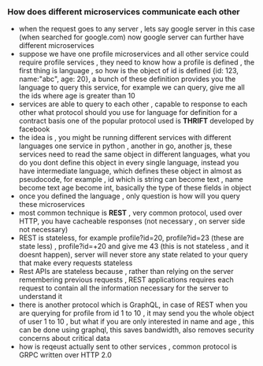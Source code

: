 ### How does different microservices communicate each other

- when the request goes to any server , lets say google server in this case (when searched for google.com) now google server can further have different microservices
- suppose we have one profile microservices and all other service could require profile services , they need to know how a profile is defined , the first thing is language , so how is the object of id is defined {id: 123, name:"abc", age: 20}, a bunch of these definition provides you the language to query this service, for example we can query, give me all the ids where age is greater than 10
- services are able to query to each other , capable to response to each other what protocol should you use for language for definition for a contract basis one of the popular protocol used is **THRIFT** developed by facebook
- the idea is , you might be running different services with different languages one service in python , another in go, another js, these services need to read the same object in different languages, what you do you dont define this object in every single language, instead you have intermediate language, which defines these object in almost as pseudocode, for example , id which is string can become text , name become text age become int, basically the type of these fields in object
- once you defined the language , only question is how will you query these microservices
- most common technique is **REST** , very common protocol, used over HTTP, you have cacheable responses (not necessary , on server side not necessary)
- REST is stateless, for example profile?id=20, profile?id=23 (these are state less) , profile?id=+20 and give me 43 (this is not stateless , and it doesnt happen), server will never store any state related to your query that make every requests stateless
- Rest APIs are stateless because , rather than relying on the server remembering previous requests , REST applications requires each request to contain all the information necessary for the server to understand it
- there is another protocol which is GraphQL, in case of REST when you are querying for profile from id 1 to 10 , it may send you the whole object of user 1 to 10 , but what if you are only interested in name and age , this can be done using graphql, this saves bandwidth, also removes security concerns about critical data
- how is reqeust actually sent to other services , common protocol is GRPC written over HTTP 2.0
